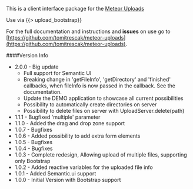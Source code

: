 This is a client interface package for the [Meteor Uploads](https://github.com/tomitrescak/meteor-uploads)

Use via {{> upload_bootstrap}}

For the full documentation and instructions and **issues** on use go to [https://github.com/tomitrescak/meteor-uploads](https://github.com/tomitrescak/meteor-uploads).

####Version Info

* 2.0.0 - Big update
    * Full support for Semantic UI
    * Breaking change in 'getFileInfo', 'getDirectory' and 'finished' callbacks, when fileInfo is now passed in the callback. See the documentation.
    * Update the DEMO application to showcase all current possibilities
    * Possibility to automatically create directories on server
    * Possibility to delete files on server with UploadServer.delete(path)
* 1.1.1 - Bugfixed 'multiple' parameter
* 1.1.0 - Added the drag and drop zone support
* 1.0.7 - Bugfixes
* 1.0.6 - Added possibility to add extra form elements
* 1.0.5 - Bugfixes
* 1.0.4 - Bugfixes
* 1.0.3 - Complete redesign, Allowing upload of multiple files, supporting only Bootstrap
* 1.0.2 - Added reactive variables for the uploaded file info
* 1.0.1 - Added Semantic.ui support
* 1.0.0 - Initial Version with Bootstrap support
